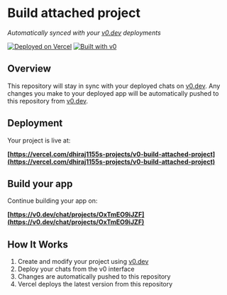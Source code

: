 # Build attached project

*Automatically synced with your [v0.dev](https://v0.dev) deployments*

[![Deployed on Vercel](https://img.shields.io/badge/Deployed%20on-Vercel-black?style=for-the-badge&logo=vercel)](https://vercel.com/dhiraj1155s-projects/v0-build-attached-project)
[![Built with v0](https://img.shields.io/badge/Built%20with-v0.dev-black?style=for-the-badge)](https://v0.dev/chat/projects/OxTmEO9iJZF)

## Overview

This repository will stay in sync with your deployed chats on [v0.dev](https://v0.dev).
Any changes you make to your deployed app will be automatically pushed to this repository from [v0.dev](https://v0.dev).

## Deployment

Your project is live at:

**[https://vercel.com/dhiraj1155s-projects/v0-build-attached-project](https://vercel.com/dhiraj1155s-projects/v0-build-attached-project)**

## Build your app

Continue building your app on:

**[https://v0.dev/chat/projects/OxTmEO9iJZF](https://v0.dev/chat/projects/OxTmEO9iJZF)**

## How It Works

1. Create and modify your project using [v0.dev](https://v0.dev)
2. Deploy your chats from the v0 interface
3. Changes are automatically pushed to this repository
4. Vercel deploys the latest version from this repository
